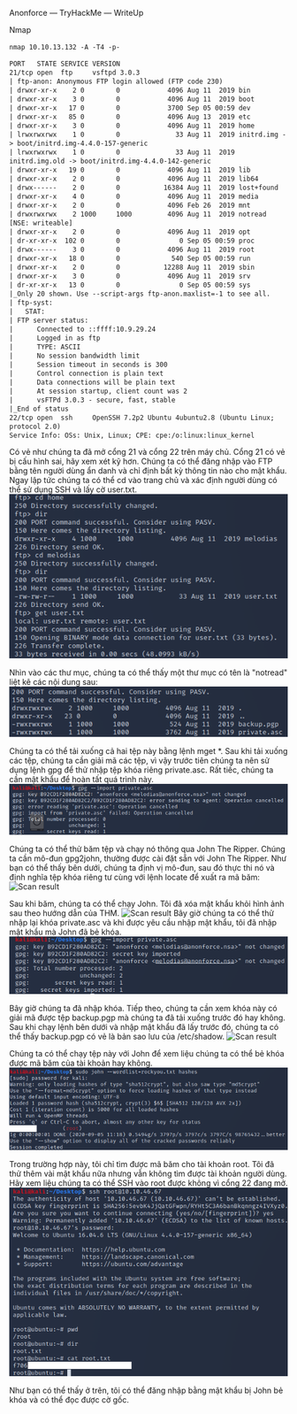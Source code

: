 Anonforce — TryHackMe — WriteUp

Nmap
```
nmap 10.10.13.132 -A -T4 -p- 
```
```
PORT   STATE SERVICE VERSION
21/tcp open  ftp     vsftpd 3.0.3
| ftp-anon: Anonymous FTP login allowed (FTP code 230)
| drwxr-xr-x    2 0        0            4096 Aug 11  2019 bin
| drwxr-xr-x    3 0        0            4096 Aug 11  2019 boot
| drwxr-xr-x   17 0        0            3700 Sep 05 00:59 dev
| drwxr-xr-x   85 0        0            4096 Aug 13  2019 etc
| drwxr-xr-x    3 0        0            4096 Aug 11  2019 home
| lrwxrwxrwx    1 0        0              33 Aug 11  2019 initrd.img -> boot/initrd.img-4.4.0-157-generic
| lrwxrwxrwx    1 0        0              33 Aug 11  2019 initrd.img.old -> boot/initrd.img-4.4.0-142-generic
| drwxr-xr-x   19 0        0            4096 Aug 11  2019 lib
| drwxr-xr-x    2 0        0            4096 Aug 11  2019 lib64
| drwx------    2 0        0           16384 Aug 11  2019 lost+found
| drwxr-xr-x    4 0        0            4096 Aug 11  2019 media
| drwxr-xr-x    2 0        0            4096 Feb 26  2019 mnt
| drwxrwxrwx    2 1000     1000         4096 Aug 11  2019 notread [NSE: writeable]
| drwxr-xr-x    2 0        0            4096 Aug 11  2019 opt
| dr-xr-xr-x  102 0        0               0 Sep 05 00:59 proc
| drwx------    3 0        0            4096 Aug 11  2019 root
| drwxr-xr-x   18 0        0             540 Sep 05 00:59 run
| drwxr-xr-x    2 0        0           12288 Aug 11  2019 sbin
| drwxr-xr-x    3 0        0            4096 Aug 11  2019 srv
| dr-xr-xr-x   13 0        0               0 Sep 05 00:59 sys
|_Only 20 shown. Use --script-args ftp-anon.maxlist=-1 to see all.
| ftp-syst: 
|   STAT: 
| FTP server status:
|      Connected to ::ffff:10.9.29.24
|      Logged in as ftp
|      TYPE: ASCII
|      No session bandwidth limit
|      Session timeout in seconds is 300
|      Control connection is plain text
|      Data connections will be plain text
|      At session startup, client count was 2
|      vsFTPd 3.0.3 - secure, fast, stable                                                                                                                                                                                                 
|_End of status                                                                                                                                                                                                                            
22/tcp open  ssh     OpenSSH 7.2p2 Ubuntu 4ubuntu2.8 (Ubuntu Linux; protocol 2.0)                                                                                                                                                                                                                                                                                                                                                                                                                                                                                                                                                               
Service Info: OSs: Unix, Linux; CPE: cpe:/o:linux:linux_kernel
```
Có vẻ như chúng ta đã mở cổng 21 và cổng 22 trên máy chủ. Cổng 21 có vẻ bị cấu hình sai, hãy xem xét kỹ hơn.
Chúng ta có thể đăng nhập vào FTP bằng tên người dùng ẩn danh và chỉ định bất kỳ thông tin nào cho mật khẩu.
Ngay lập tức chúng ta có thể cd vào trang chủ và xác định người dùng có thể sử dụng SSH và lấy cờ user.txt.
![Scan result](images/image.png)

Nhìn vào các thư mục, chúng ta có thể thấy một thư mục có tên là "notread" liệt kê các nội dung sau:
![Scan result](images/image1.png)

Chúng ta có thể tải xuống cả hai tệp này bằng lệnh mget *.
Sau khi tải xuống các tệp, chúng ta cần giải mã các tệp, vì vậy trước tiên chúng ta nên sử dụng lệnh gpg để thử nhập tệp khóa riêng private.asc. Rất tiếc, chúng ta cần mật khẩu để hoàn tất quá trình này.
![Scan result](images/image2.png)

Chúng ta có thể thử băm tệp và chạy nó thông qua John The Ripper. Chúng ta cần mô-đun gpg2john, thường được cài đặt sẵn với John The Ripper. Như bạn có thể thấy bên dưới, chúng ta định vị mô-đun, sau đó thực thi nó và định nghĩa tệp khóa riêng tư cùng với lệnh locate để xuất ra mã băm:
![Scan result](images/image3.png)

Sau khi băm, chúng ta có thể chạy John. Tôi đã xóa mật khẩu khỏi hình ảnh sau theo hướng dẫn của THM.
![Scan result](images/image4.png)
Bây giờ chúng ta có thể thử nhập lại khóa private.asc và khi được yêu cầu nhập mật khẩu, tôi đã nhập mật khẩu mà John đã bẻ khóa.
![Scan result](images/image5.png)

Bây giờ chúng ta đã nhập khóa. Tiếp theo, chúng ta cần xem khóa này có giải mã được tệp backup.pgp mà chúng ta đã tải xuống trước đó hay không.
Sau khi chạy lệnh bên dưới và nhập mật khẩu đã lấy trước đó, chúng ta có thể thấy backup.pgp có vẻ là bản sao lưu của /etc/shadow.
![Scan result](images/image6.png)

Chúng ta có thể chạy tệp này với John để xem liệu chúng ta có thể bẻ khóa được mã băm của tài khoản hay không.
![Scan result](images/image7.png)

Trong trường hợp này, tôi chỉ tìm được mã băm cho tài khoản root. Tôi đã thử thêm vài mật khẩu nữa nhưng vẫn không tìm được tài khoản người dùng. Hãy xem liệu chúng ta có thể SSH vào root được không vì cổng 22 đang mở.
![Scan result](images/image8.png)


Như bạn có thể thấy ở trên, tôi có thể đăng nhập bằng mật khẩu bị John bẻ khóa và có thể đọc được cờ gốc.
